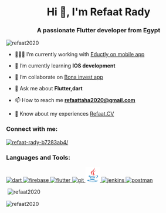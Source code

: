 <h1 align="center">Hi 👋, I'm Refaat Rady</h1>
<h3 align="center">A passionate Flutter developer from Egypt</h3>

<p align="left"> <img src="https://komarev.com/ghpvc/?username=refaat2020&label=Profile%20views&color=0e75b6&style=flat" alt="refaat2020" /> </p>

- 🧑🏻‍💻 I’m currently working with [Eductly on mobile app](https://play.google.com/store/apps/details?id=com.educatly.ambassador)

- 🌱 I’m currently learning **IOS development**

- 👯 I’m collaborate on [Bona invest app](https://play.google.com/store/apps/details?id=com.bona.invest)

- 💬 Ask me about **Flutter,dart**

- 📫 How to reach me **refaattaha2020@gmail.com**

- 📄 Know about my experiences [Refaat.CV]([https://cutt.ly/R0p8KnC](https://drive.google.com/file/d/1GDTE673t0dr9YrNDUqxVtiHfMfGLNDIS/view))

<h3 align="left">Connect with me:</h3>
<p align="left">
<a href="https://linkedin.com/in/refaat-rady-b7283ab4/" target="blank"><img align="center" src="https://raw.githubusercontent.com/rahuldkjain/github-profile-readme-generator/master/src/images/icons/Social/linked-in-alt.svg" alt="refaat-rady-b7283ab4/" height="30" width="40" /></a>
</p>

<h3 align="left">Languages and Tools:</h3>
<p align="left"> <a href="https://dart.dev" target="_blank" rel="noreferrer"> <img src="https://www.vectorlogo.zone/logos/dartlang/dartlang-icon.svg" alt="dart" width="40" height="40"/> </a> <a href="https://firebase.google.com/" target="_blank" rel="noreferrer"> <img src="https://www.vectorlogo.zone/logos/firebase/firebase-icon.svg" alt="firebase" width="40" height="40"/> </a> <a href="https://flutter.dev" target="_blank" rel="noreferrer"> <img src="https://www.vectorlogo.zone/logos/flutterio/flutterio-icon.svg" alt="flutter" width="40" height="40"/> </a> <a href="https://git-scm.com/" target="_blank" rel="noreferrer"> <img src="https://www.vectorlogo.zone/logos/git-scm/git-scm-icon.svg" alt="git" width="40" height="40"/> </a> <a href="https://www.java.com" target="_blank" rel="noreferrer"> <img src="https://raw.githubusercontent.com/devicons/devicon/master/icons/java/java-original.svg" alt="java" width="40" height="40"/> </a> <a href="https://www.jenkins.io" target="_blank" rel="noreferrer"> <img src="https://www.vectorlogo.zone/logos/jenkins/jenkins-icon.svg" alt="jenkins" width="40" height="40"/> </a> <a href="https://postman.com" target="_blank" rel="noreferrer"> <img src="https://www.vectorlogo.zone/logos/getpostman/getpostman-icon.svg" alt="postman" width="40" height="40"/> </a> </p>

<p>&nbsp;<img align="center" src="https://github-readme-stats.vercel.app/api?username=refaat2020&show_icons=true&locale=en" alt="refaat2020" /></p>

<p><img align="center" src="https://github-readme-streak-stats.herokuapp.com/?user=refaat2020&" alt="refaat2020" /></p>
